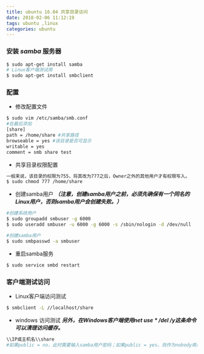 ```yaml
---
title: ubuntu 16.04 共享目录访问
date: 2018-02-06 11:12:19
tags: ubuntu ,linux
categories: ubuntu
---
```


### 安装 ***samba*** 服务器
```bash
$ sudo apt-get install samba
# Linux客户端测试用
$ sudo apt-get install smbclient 
```
### 配置
  * 修改配置文件 
  ```bash
  $ sudo vim /etc/samba/smb.conf
  #在最后添加
  [share]
  path = /home/share #共享路径
  browseable = yes #该目录是否可显示
  writable = yes 
  comment = smb share test
  ```

  * 共享目录权限配置
  ```bash
  一般来说，该目录的权限为755，将其改为777之后，Owner之外的其他用户才有权限写入。
  $ sudo chmod 777 /home/share
  ```

  * 创建samba用户 ***（注意，创建samba用户之前，必须先确保有一个同名的Linux用户，否则samba用户会创建失败。）***
  ```bash
  #创建系统用户
  $ sudo groupadd smbuser -g 6000
  $ sudo useradd smbuser -u 6000 -g 6000 -s /sbin/nologin -d /dev/null
  
  #创建samba用户
  $ sudo smbpasswd -a smbuser
  ```

  * 重启samba服务
  ```bash
  $ sudo service smbd restart
  ```

### 客户端测试访问
  * Linux客户端访问测试
  ```bash
  $ smbclient -L //localhost/share
  ```

  * windows 访问测试 ***另外，在Windows客户端使用net use * /del /y这条命令可以清理访问缓存。***
  ```bash
  \\IP或主机名\\share
  #如果public = no，此时需要输入samba用户密码；如果public = yes，则作为nobody用户直接访问。
  ```

